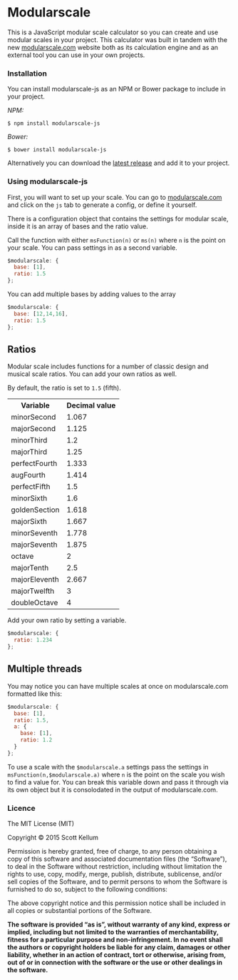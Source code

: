 # Modularscale

This is a JavaScript modular scale calculator so you can create and use modular scales in your project. This calculator was built in tandem with the new [modularscale.com](http://www.modularscale.com/) website both as its calculation engine and as an external tool you can use in your own projects.

### Installation

You can install modularscale-js as an NPM or Bower package to include in your project.

*NPM:*

```
$ npm install modularscale-js
```

*Bower:*

```
$ bower install modularscale-js
```

Alternatively you can download the [latest release](https://github.com/modularscale/modularscale-js/releases) and add it to your project.

### Using modularscale-js

First, you will want to set up your scale. You can go to [modularscale.com](http://www.modularscale.com) and click on the `js` tab to generate a config, or define it yourself.

There is a configuration object that contains the settings for modular scale, inside it is an array of bases and the ratio value.

Call the function with either `msFunction(n)` or `ms(n)` where `n` is the point on your scale. You can pass settings in as a second variable.

```js
$modularscale: {
  base: [1],
  ratio: 1.5
};
```

You can add multiple bases by adding values to the array

```js
$modularscale: {
  base: [12,14,16],
  ratio: 1.5
};
```

## Ratios

Modular scale includes functions for a number of classic design and musical scale ratios. You can add your own ratios as well.

By default, the ratio is set to `1.5` (fifth).

<table>

  <tr><th>Variable</th><th>Decimal value</th></tr>

  <tr><td>minorSecond   </td><td> 1.067   </td></tr>
  <tr><td>majorSecond   </td><td> 1.125   </td></tr>
  <tr><td>minorThird    </td><td> 1.2     </td></tr>
  <tr><td>majorThird    </td><td> 1.25    </td></tr>
  <tr><td>perfectFourth </td><td> 1.333   </td></tr>
  <tr><td>augFourth    </td><td> 1.414   </td></tr>
  <tr><td>perfectFifth  </td><td> 1.5     </td></tr>
  <tr><td>minorSixth    </td><td> 1.6     </td></tr>
  <tr><td>goldenSection </td><td> 1.618   </td></tr>
  <tr><td>majorSixth    </td><td> 1.667   </td></tr>
  <tr><td>minorSeventh  </td><td> 1.778   </td></tr>
  <tr><td>majorSeventh  </td><td> 1.875   </td></tr>
  <tr><td>octave        </td><td> 2       </td></tr>
  <tr><td>majorTenth    </td><td> 2.5     </td></tr>
  <tr><td>majorEleventh </td><td> 2.667   </td></tr>
  <tr><td>majorTwelfth  </td><td> 3       </td></tr>
  <tr><td>doubleOctave  </td><td> 4       </td></tr>

</table>

Add your own ratio by setting a variable.

```js
$modularscale: {
  ratio: 1.234
};
```

## Multiple threads

You may notice you can have multiple scales at once on modularscale.com formatted like this:

```js
$modularscale: {
  base: [1],
  ratio: 1.5,
  a: {
    base: [1],
    ratio: 1.2
  }
};
```

To use a scale with the `$modularscale.a` settings pass the settings in `msFunction(n,$modularscale.a)` where `n` is the point on the scale you wish to find a value for. You can break this variable down and pass it through via its own object but it is consolodated in the output of modularscale.com.

### Licence

The MIT License (MIT)

Copyright © 2015 Scott Kellum

Permission is hereby granted, free of charge, to any person obtaining a copy of this software and associated documentation files (the “Software”), to deal in the Software without restriction, including without limitation the rights to use, copy, modify, merge, publish, distribute, sublicense, and/or sell copies of the Software, and to permit persons to whom the Software is furnished to do so, subject to the following conditions:

The above copyright notice and this permission notice shall be included in all copies or substantial portions of the Software.

**The software is provided “as is”, without warranty of any kind, express or implied, including but not limited to the warranties of merchantability, fitness for a particular purpose and non-infringement. In no event shall the authors or copyright holders be liable for any claim, damages or other liability, whether in an action of contract, tort or otherwise, arising from, out of or in connection with the software or the use or other dealings in the software.**
